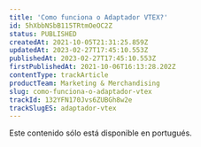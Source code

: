 ```yaml
---
title: 'Como funciona o Adaptador VTEX?'
id: 5hXbbNSbB115TRtmOeOC2Z
status: PUBLISHED
createdAt: 2021-10-05T21:31:25.859Z
updatedAt: 2023-02-27T17:45:10.553Z
publishedAt: 2023-02-27T17:45:10.553Z
firstPublishedAt: 2021-10-06T16:13:28.202Z
contentType: trackArticle
productTeam: Marketing & Merchandising
slug: como-funciona-o-adaptador-vtex
trackId: 132YFN170Jvs6ZUBGh8w2e
trackSlugES: adaptador-vtex
---
```


<div class="alert alert-warning">
  <p>Este contenido sólo está disponible en portugués.</p>
</div>
